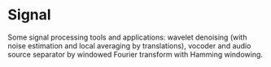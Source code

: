 # Signal
Some signal processing tools and applications: wavelet denoising (with noise estimation and local averaging by translations), vocoder and audio source separator by windowed Fourier transform with Hamming windowing.
